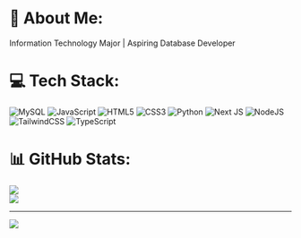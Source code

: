 # 💫 About Me:
Information Technology Major | Aspiring Database Developer


# 💻 Tech Stack:
![MySQL](https://img.shields.io/badge/mysql-4479A1.svg?style=for-the-badge&logo=mysql&logoColor=white) ![JavaScript](https://img.shields.io/badge/javascript-%23323330.svg?style=for-the-badge&logo=javascript&logoColor=%23F7DF1E) ![HTML5](https://img.shields.io/badge/html5-%23E34F26.svg?style=for-the-badge&logo=html5&logoColor=white) ![CSS3](https://img.shields.io/badge/css3-%231572B6.svg?style=for-the-badge&logo=css3&logoColor=white) ![Python](https://img.shields.io/badge/python-3670A0?style=for-the-badge&logo=python&logoColor=ffdd54) ![Next JS](https://img.shields.io/badge/Next-black?style=for-the-badge&logo=next.js&logoColor=white) ![NodeJS](https://img.shields.io/badge/node.js-6DA55F?style=for-the-badge&logo=node.js&logoColor=white) ![TailwindCSS](https://img.shields.io/badge/tailwindcss-%2338B2AC.svg?style=for-the-badge&logo=tailwind-css&logoColor=white) ![TypeScript](https://img.shields.io/badge/typescript-%23007ACC.svg?style=for-the-badge&logo=typescript&logoColor=white)
# 📊 GitHub Stats:
![](https://nirzak-streak-stats.vercel.app/?user=ddmlupase&theme=dark&hide_border=true)<br/>
![](https://github-readme-stats.vercel.app/api/top-langs/?username=ddmlupase&theme=dark&hide_border=true&include_all_commits=false&count_private=false&layout=compact)

---
[![](https://visitcount.itsvg.in/api?id=ddmlupase&icon=0&color=0)](https://visitcount.itsvg.in)

<!-- Proudly created with GPRM ( https://gprm.itsvg.in ) -->
